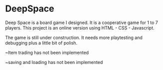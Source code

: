 # DeepSpace
Deep Space is a board game I designed. It is a cooperative game for 1 to 7 players.
This project is an online version using HTML - CSS - Javascript.

The game is still under construction. It needs more playtesting and debugging plus a little bit of polish.

~Item trading has not been implemented

~saving and loading has not been implemented
